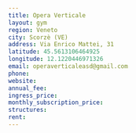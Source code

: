 ```yaml
---
title: Opera Verticale
layout: gym
region: Veneto
city: Scorzè (VE)
address: Via Enrico Mattei, 31 
latitude: 45.5613106464925
longitude: 12.1220446971326
email: operaverticaleasd@gmail.com
phone: 
website: 
annual_fee: 
ingress_price: 
monthly_subscription_price: 
structures: 
rent: 
---
```


